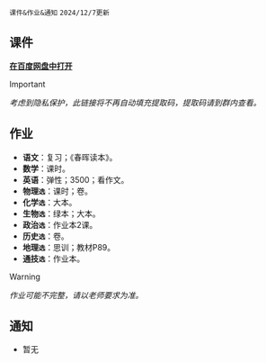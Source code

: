 `课件&作业&通知` `2024/12/7更新`

## 课件
**[在百度网盘中打开](https://pan.baidu.com/s/14VBuFbPU6buK3F1ZHeRzpw)**
> [!IMPORTANT]
> *考虑到隐私保护，此链接将不再自动填充提取码，提取码请到群内查看。*

## 作业
- **语文**：复习；《春晖读本》。
- **数学**：课时。
- **英语**：弹性；3500；看作文。
- **物理`选`**：课时；卷。
- **化学`选`**：大本。
- **生物`选`**：绿本；大本。
- **政治`选`**：作业本2课。
- **历史`选`**：卷。
- **地理`选`**：思训；教材P89。
- **通技`选`**：作业本。

> [!WARNING]
> *作业可能不完整，请以老师要求为准。*

## 通知
- 暂无
